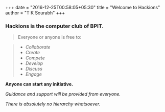 +++
date = "2016-12-25T00:58:05+05:30"
title = "Welcome to Hackions"
author = "T K Sourabh"
+++

### Hackions is the computer club of BPIT.


> Everyone or anyone is free to:

>	- *Collaborate*
>	- *Create*
>	- *Compete*
>	- *Develop*
>	- *Discuss*
>	- *Engage*

**Anyone can start any initiative.**

*Guidance and support will be provided
from everyone.*


*There is absolutely no hierarchy whatsoever.*
